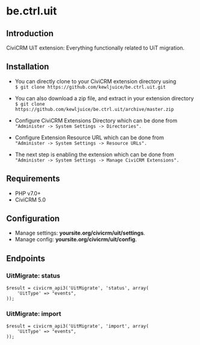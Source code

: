 # be.ctrl.uit

## Introduction
CiviCRM UiT extension: Everything functionally related to UiT migration.

## Installation
- You can directly clone to your CiviCRM extension directory using<br>
```$ git clone https://github.com/kewljuice/be.ctrl.uit.git```

- You can also download a zip file, and extract in your extension directory<br>
```$ git clone https://github.com/kewljuice/be.ctrl.uit/archive/master.zip```

- Configure CiviCRM Extensions Directory which can be done from<br>
```"Administer -> System Settings -> Directories".```

- Configure Extension Resource URL which can be done from<br>
```"Administer -> System Settings -> Resource URLs".```

- The next step is enabling the extension which can be done from<br> 
```"Administer -> System Settings -> Manage CiviCRM Extensions".```

## Requirements

- PHP v7.0+
- CiviCRM 5.0

## Configuration

- Manage settings: **yoursite.org/civicrm/uit/settings**.
- Manage config: **yoursite.org/civicrm/uit/config**.

## Endpoints

### UitMigrate: status

```
$result = civicrm_api3('UitMigrate', 'status', array(
    'UitType' => "events",
));
```

### UitMigrate: import

```
$result = civicrm_api3('UitMigrate', 'import', array(
    'UitType' => "events",
));
```
